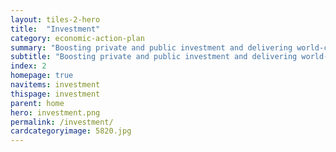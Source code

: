 ```yaml
---
layout: tiles-2-hero
title:  "Investment"
category: economic-action-plan
summary: "Boosting private and public investment and delivering world-class infrastructure."
subtitle: "Boosting private and public investment and delivering world-class infrastructure."
index: 2
homepage: true
navitems: investment
thispage: investment
parent: home
hero: investment.png
permalink: /investment/
cardcategoryimage: 5820.jpg
---
```

